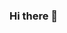 ### Hi there 👋

<!--
**narongchan/narongchan** is a ✨ _special_ ✨ repository because its `README.md` (this file) appears on your GitHub profile.

Here are some ideas to get you started:

- 🔭 I’m currently working on Agent in korea,
- 🌱 I’m currently learning python, Java
- 💬 Ask me about : t.t I'm baby....


